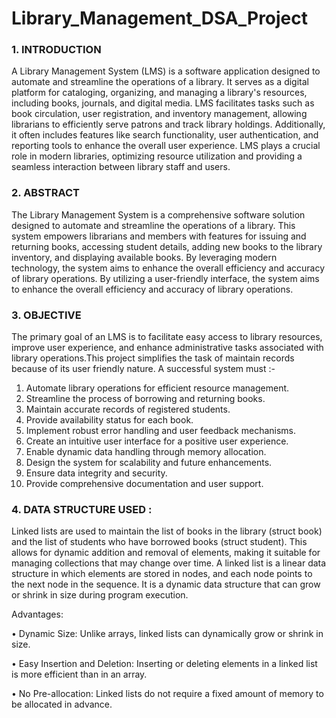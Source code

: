 # Library_Management_DSA_Project

### 1. INTRODUCTION
A Library Management System (LMS) is a software application designed to automate and streamline the operations of a library. It serves as a digital platform for cataloging, organizing, and managing a library's resources, including books, journals, and digital media. LMS facilitates tasks such as book circulation, user registration, and inventory management, allowing librarians to efficiently serve patrons and track library holdings. Additionally, it often includes features like search functionality, user authentication, and reporting tools to enhance the overall user experience. LMS plays a crucial role in modern libraries, optimizing resource utilization and providing a seamless interaction between library staff and users.

### 2. ABSTRACT
The Library Management System is a comprehensive software solution designed to automate and streamline the operations of a library. This system empowers librarians and members with features for issuing and returning books, accessing student details, adding new books to the library inventory, and displaying available books. By leveraging modern technology, the system aims to enhance the overall efficiency and accuracy of library operations. By utilizing a user-friendly interface, the system aims to enhance the overall efficiency and accuracy of library operations.

### 3. OBJECTIVE
The primary goal of an LMS is to facilitate easy access to library resources, improve user experience, and enhance administrative tasks associated with library operations.This project simplifies the task of maintain records because of its user friendly nature.
A successful system must :-
1. Automate library operations for efficient resource management.
2. Streamline the process of borrowing and returning books.
3. Maintain accurate records of registered students.
4. Provide availability status for each book.
5. Implement robust error handling and user feedback mechanisms.
6. Create an intuitive user interface for a positive user experience.
7. Enable dynamic data handling through memory allocation.
8. Design the system for scalability and future enhancements.
9. Ensure data integrity and security.
10. Provide comprehensive documentation and user support.

### 4. DATA STRUCTURE USED :
Linked lists are used to maintain the list of books in the library (struct book) and the list of students who have borrowed books (struct student). This allows for dynamic addition and removal of elements, making it suitable for managing collections that may change over time.
A linked list is a linear data structure in which elements are stored in nodes, and each node points to the next node in the sequence. It is a dynamic data structure that can grow or shrink in size during program execution.

Advantages:

• Dynamic Size: Unlike arrays, linked lists can dynamically grow or shrink in size.

• Easy Insertion and Deletion: Inserting or deleting elements in a linked list is more efficient than in an array.

• No Pre-allocation: Linked lists do not require a fixed amount of memory to be allocated in advance.
